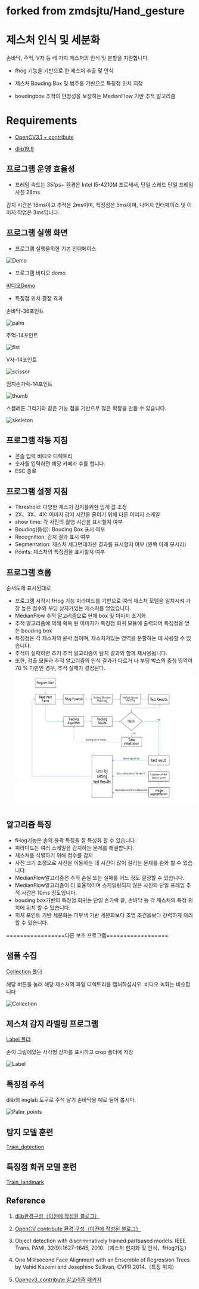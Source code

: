 # forked from zmdsjtu/Hand_gesture

# 제스처 인식 및 세분화

손바닥, 주먹, V자 등 네 가지 제스처의 인식 및 분할을 지원합니다.

- fhog 기능을 기반으로 한 제스처 추출 및 인식

- 제스처 Bouding Box 및 범주를 기반으로 특징점 위치 지정
- boudingbox 추적의 안정성을 보장하는 MedianFlow 기반 추적 알고리즘

# Requirements

- [OpenCV3.1 + contribute](http://opencv.org/downloads.html)

- [dlib19.9](http://dlib.net/)



## 프로그램 운영 효율성


- 프레임 속드는 35fps+
환경은 Intel I5-4210M 프로세서, 단일 스레드 단일 프레임 사진 28ms

감지 시간은 18ms이고 추적은 2ms이며, 특징점은 5ms이며, 나머지 인터페이스 및 이미지 작업은 3ms입니다.

## 프로그램 실행 화면

- 프로그램 실행을위한 기본 인터페이스


![Demo](/snapshot/main3.png)

- 프로그램 비디오 demo

[비디오Demo](/snapshot/video_demo.avi)

- 특징점 위치 결정 효과

손바닥-36포인트

![palm](/snapshot/palm.png)

주먹-14포인트

![fist](/snapshot/fist.png)

V자-14포인트

![scissor](/snapshot/scissor.png)

엄지손가락-14포인트

![thumb](/snapshot/thumb.png)

스켈레톤 그리기와 같은 기능 점을 기반으로 많은 확장을 만들 수 있습니다.

![skeleton](/snapshot/skeleton.png)

## 프로그램 작동 지침

- 콘솔 입력 비디오 디렉토리
- 숫자를 입력하면 해당 카메라 수를 켭니다.
- ESC 종료

## 프로그램 설정 지침
- Threshold: 다양한 제스처 감지를위한 임계 값 조정
- 2X、3X、4X: 이미지 감지 시간을 줄이기 위해 다른 이미지 스케일
- show time: 각 사진의 촬영 시간을 표시할지 여부
- Bouding(음성): Bouding Box 표시 여부
- Recognition: 감지 결과 표시 여부
- Segmentation: 제스처 세그먼테이션 결과를 표시할지 여부 (왼쪽 아래 모서리)
- Points: 제스처의 특징점을 표시할지 여부

## 프로그램 흐름
순서도에 표시된대로
- 프로그램 시작시 fHog 기능 피라미드를 기반으로 여러 제스처 모델을 일치시켜 가장 높은 점수와 부딩 상자가있는 제스처를 얻었습니다.
- MedianFlow 추적 알고리즘으로 현재 box 및 이미지 초기화
- 추적 알고리즘에 의해 획득 된 이미지가 특징점 회귀 모듈에 출력되어 특징점을 얻는 bouding box
- 특징점은 각 제스처의 윤곽 점이며, 제스처가있는 영역을 분할하는 데 사용할 수 있습니다.
- 추적이 실패하면 초기 추적 알고리즘이 탐지 결과와 함께 재사용됩니다.
- 또한, 검출 모듈과 추적 알고리즘의 인식 결과가 다르거 나 부딩 박스의 중첩 영역이 70 % 미만인 경우, 추적 실패가 결정된다.
![Flowchart](/snapshot/flowchart.png)

## 알고리즘 특징
- fHog기능은 손의 윤곽 특징을 잘 특성화 할 수 있습니다.
- 피라미드는 여러 스케일을 감지하는 문제를 해결합니다.
- 제스처를 식별하기 위해 점수를 감지
- 사진 크기 조정으로 사진을 이동하는 데 시간이 많이 걸리는 문제를 완화 할 수 있습니다.
- MedianFlow알고리즘은 추적 손실 또는 실패를 어느 정도 결정할 수 있습니다.
- MedianFlow알고리즘이 더 효율적이며 스케일링되지 않은 사진의 단일 프레임 추적 시간은 10ms 정도입니다.
- bouding box기반의 특징점 회귀는 단일 손가락 끝, 손바닥 등 각 제스처의 특정 위치에 위치 할 수 있습니다.
- 피처 포인트 기반 세분화는 피부색 기반 세분화보다 조명 조건을보다 강력하게 처리 할 수 ​​있습니다.

=================다른 보조 프로그램==================
## 샘플 수집
[Collection 폴더](/src/Collection)


해당 버튼을 눌러 해당 제스처의 파일 디렉토리를 캡처하십시오.
비디오 녹화는 비슷합니다

![Collection](/snapshot/Collection.png)

## 제스처 감지 라벨링 프로그램
[Label 폴더](/src/Label)


손이 그림에있는 사각형 상자를 표시하고 crop 폴더에 저장

![Label](/snapshot/Label.png)

## 특징점 주석
dlib의 imglab 도구로 주석 달기
손바닥을 예로 들어 봅시다.

![Palm_points](/snapshot/Palm_points.png)

## 탐지 모델 훈련

[Train_detection](/src/Train_detection)



## 특징점 회귀 모델 훈련

[Train_landmark](/src/Train_landmark)



## Reference

1. [dlib환경구성（이전에 작성된 블로그）](http://blog.csdn.net/zmdsjtu/article/details/53454071)

2. [OpenCV contribute 환경 구성（이전에 작성된 블로그）](http://blog.csdn.net/zmdsjtu/article/details/78069739)

3. Object detection with discriminatively trained partbased models. IEEE Trans. PAMI, 32(9):1627–1645, 2010.（제스처 현지화 및 인식，fHog기능）
4. One Millisecond Face Alignment with an Ensemble of Regression Trees by Vahid Kazemi and Josephine Sullivan, CVPR 2014.（특징 위치）
5. [Opencv3_contribute 알고리즘 패키지](https://www.learnopencv.com/object-tracking-using-opencv-cpp-python/)
